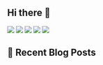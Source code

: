 ## Hi there 👋

![](http://github-profile-summary-cards.vercel.app/api/cards/profile-details?username=ClairdelunaEve&theme=nord_bright)
![](http://github-profile-summary-cards.vercel.app/api/cards/stats?username=ClairdelunaEve&theme=nord_bright)
![](http://github-profile-summary-cards.vercel.app/api/cards/productive-time?username=ClairdelunaEve&theme=nord_bright&utcOffset=9)
![](http://github-profile-summary-cards.vercel.app/api/cards/repos-per-language?username=ClairdelunaEve&theme=nord_bright)
![](http://github-profile-summary-cards.vercel.app/api/cards/most-commit-language?username=ClairdelunaEve&theme=nord_bright)

## 📕 Recent Blog Posts
<!-- BLOGPOSTS:START -->
<!-- BLOGPOSTS:END -->

<!--
**ClairdelunaEve/ClairdelunaEve** is a ✨ _special_ ✨ repository because its `README.md` (this file) appears on your GitHub profile.

Here are some ideas to get you started:

- 🔭 I’m currently working on ...
- 🌱 I’m currently learning ...
- 👯 I’m looking to collaborate on ...
- 🤔 I’m looking for help with ...
- 💬 Ask me about ...
- 📫 How to reach me: ...
- 😄 Pronouns: ...
- ⚡ Fun fact: ...
-->
